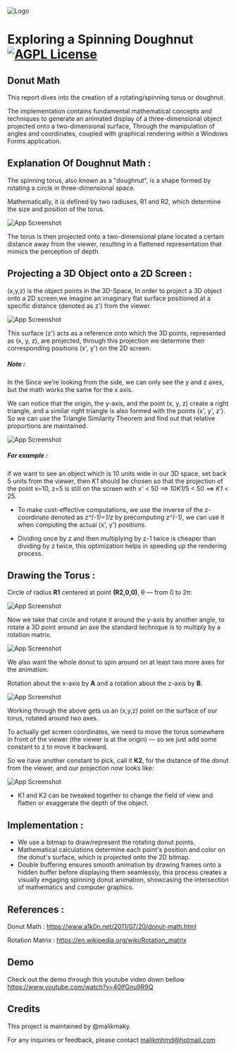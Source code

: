 
![Logo](https://images2.imgbox.com/c6/8b/yUbLlonJ_o.jpg)



# Exploring a Spinning Doughnut[![AGPL License](https://img.shields.io/badge/CSharp-Project-purple)](https://dotnet.microsoft.com/en-us/languages/csharp) 
    



## Donut Math
This report dives into the creation of a rotating/spinning torus or doughnut.

The implementation contains fundamental mathematical concepts and techniques to generate an animated display of a three-dimensional object projected onto a two-dimensional surface, Through the manipulation of angles and coordinates, coupled with graphical rendering within a Windows Forms application.







## Explanation Of Doughnut Math :

The spinning torus, also known as a "doughnut”, is a shape formed by rotating a circle in three-dimensional space.

Mathematically, it is defined by two radiuses, R1 and R2,
which determine the size and position of the torus.

![App Screenshot](https://images2.imgbox.com/be/e8/eNeYudOB_o.png)

The torus is then projected onto a two-dimensional plane located a certain distance away from the viewer, resulting in a flattened representation that mimics the perception of depth.

## Projecting a 3D Object onto a 2D Screen :

(x,y,z) is the object points in the 3D-Space, In order to project a 3D object onto a 2D screen,we imagine an imaginary flat surface positioned at
a specific distance (denoted as z') from the viewer.

![App Screenshot](https://images2.imgbox.com/fc/d0/6w31dxJq_o.png)

This surface (z') acts as a reference onto which the 3D points, represented as (x, y, z), are projected, through this projection we determine their corresponding positions  (x', y') on the 2D screen.

##### __Note :__ 
In the Since we’re looking from the side, we can only see the y and z axes, but the math works the same for the x axis.

We can notice that the origin, the y-axis, and the point (x, y, z) create a right triangle,
and a similar right triangle is also formed with the points (x', y', z').
So we can use the Triangle Similarity Theorem and find out that relative proportions are maintained.

![App Screenshot](https://images2.imgbox.com/10/db/94m54JO4_o.png)

##### For example :
if we want to see an object which is 10 units wide in our 3D space,
set back 5 units from the viewer, then *K1* should be chosen so that the projection of
the point x=10, z=5 is still on the screen with
*x’* < 50 ==> 10*K1*/5 < 50 ==> *K1* < 25.

- To make cost-effective computations, we use the inverse of the z-coordinate 
    denoted as  *z^(-1)=1/z* by precomputing *z^(-1)*, we can use it when computing the  actual (x', y') positions.

- Dividing once by z and then multiplying by z-1 twice is cheaper than dividing by z twice, this optimization helps in speeding up the rendering process.

## Drawing the Torus : 

Circle of radius __R1__ centered at point __(R2,0,0)__, θ — from 0 to 2π:

![App Screenshot](https://images2.imgbox.com/2f/eb/IoV8Lu63_o.png)

Now we take that circle and rotate it around the y-axis by another angle, to rotate a 3D point around an axe the standard technique is to multiply by a rotation matrix.

![App Screenshot](https://images2.imgbox.com/ea/f4/00u2IE9S_o.png)

We also want the whole donut to spin around on at least two more axes for the animation.

Rotation about the x-axis by __A__ and a rotation about the z-axis by __B__.

![App Screenshot](https://images2.imgbox.com/2a/63/xuMj4XOj_o.png)

Working through the above gets us an (x,y,z) point on the surface of our torus,
rotated around two axes.

To actually get screen coordinates, we need to move the torus somewhere in front of the viewer (the viewer is at the origin) — so we just add some constant to z to move it backward.

So we have another constant to pick, call it __K2__, for the distance of the donut from the viewer, and our projection now looks like:
 
![App Screenshot](https://images2.imgbox.com/06/99/cmpP0GMr_o.png)

- K1 and K2 can be tweaked together to change the field of view and flatten or exaggerate the depth of the object.

## Implementation :

- We use a bitmap to draw/represent the rotating donut points. 
- Mathematical calculations determine each point's position and color on the donut's surface, which is projected onto the 2D bitmap.
- Double buffering ensures smooth animation by drawing frames onto a hidden buffer before displaying them seamlessly, this process creates a visually engaging spinning donut animation, showcasing the intersection of mathematics and computer graphics.

## References :

Donut Math :
https://www.a1k0n.net/2011/07/20/donut-math.html	

Rotation Matrix :
https://en.wikipedia.org/wiki/Rotation_matrix	

## Demo

Check out the demo through this youtube video down bellow
https://www.youtube.com/watch?v=40IfGnu9R9Q

## Credits

This project is maintained by @malikmaky.

For any inquiries or feedback, please contact malikmhmd@hotmail.com


